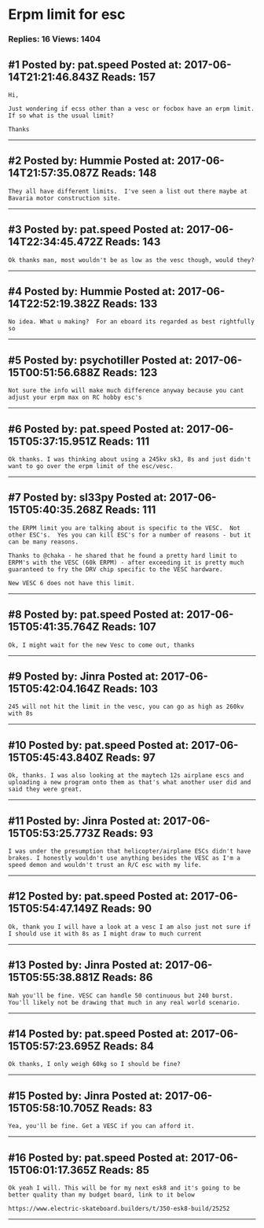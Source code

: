 # Erpm limit for esc

### Replies: 16 Views: 1404

## \#1 Posted by: pat.speed Posted at: 2017-06-14T21:21:46.843Z Reads: 157

```
Hi, 

Just wondering if ecss other than a vesc or focbox have an erpm limit. If so what is the usual limit?

Thanks
```

---
## \#2 Posted by: Hummie Posted at: 2017-06-14T21:57:35.087Z Reads: 148

```
They all have different limits.  I've seen a list out there maybe at Bavaria motor construction site.
```

---
## \#3 Posted by: pat.speed Posted at: 2017-06-14T22:34:45.472Z Reads: 143

```
Ok thanks man, most wouldn't be as low as the vesc though, would they?
```

---
## \#4 Posted by: Hummie Posted at: 2017-06-14T22:52:19.382Z Reads: 133

```
No idea. What u making?  For an eboard its regarded as best rightfully so
```

---
## \#5 Posted by: psychotiller Posted at: 2017-06-15T00:51:56.688Z Reads: 123

```
Not sure the info will make much difference anyway because you cant adjust your erpm max on RC hobby esc's
```

---
## \#6 Posted by: pat.speed Posted at: 2017-06-15T05:37:15.951Z Reads: 111

```
Ok thanks. I was thinking about using a 245kv sk3, 8s and just didn't want to go over the erpm limit of the esc/vesc.
```

---
## \#7 Posted by: sl33py Posted at: 2017-06-15T05:40:35.268Z Reads: 111

```
the ERPM limit you are talking about is specific to the VESC.  Not other ESC's.  Yes you can kill ESC's for a number of reasons - but it can be many reasons.

Thanks to @chaka - he shared that he found a pretty hard limit to ERPM's with the VESC (60k ERPM) - after exceeding it is pretty much guaranteed to fry the DRV chip specific to the VESC hardware.

New VESC 6 does not have this limit.
```

---
## \#8 Posted by: pat.speed Posted at: 2017-06-15T05:41:35.764Z Reads: 107

```
Ok, I might wait for the new Vesc to come out, thanks
```

---
## \#9 Posted by: Jinra Posted at: 2017-06-15T05:42:04.164Z Reads: 103

```
245 will not hit the limit in the vesc, you can go as high as 260kv with 8s
```

---
## \#10 Posted by: pat.speed Posted at: 2017-06-15T05:45:43.840Z Reads: 97

```
Ok, thanks. I was also looking at the maytech 12s airplane escs and uploading a new program onto them as that's what another user did and said they were great.
```

---
## \#11 Posted by: Jinra Posted at: 2017-06-15T05:53:25.773Z Reads: 93

```
I was under the presumption that helicopter/airplane ESCs didn't have brakes. I honestly wouldn't use anything besides the VESC as I'm a speed demon and wouldn't trust an R/C esc with my life.
```

---
## \#12 Posted by: pat.speed Posted at: 2017-06-15T05:54:47.149Z Reads: 90

```
Ok, thank you I will have a look at a vesc I am also just not sure if I should use it with 8s as I might draw to much current
```

---
## \#13 Posted by: Jinra Posted at: 2017-06-15T05:55:38.881Z Reads: 86

```
Nah you'll be fine. VESC can handle 50 continuous but 240 burst. You'll likely not be drawing that much in any real world scenario.
```

---
## \#14 Posted by: pat.speed Posted at: 2017-06-15T05:57:23.695Z Reads: 84

```
Ok thanks, I only weigh 60kg so I should be fine?
```

---
## \#15 Posted by: Jinra Posted at: 2017-06-15T05:58:10.705Z Reads: 83

```
Yea, you'll be fine. Get a VESC if you can afford it.
```

---
## \#16 Posted by: pat.speed Posted at: 2017-06-15T06:01:17.365Z Reads: 85

```
Ok yeah I will. This will be for my next esk8 and it's going to be better quality than my budget board, link to it below 

https://www.electric-skateboard.builders/t/350-esk8-build/25252
```

---
